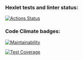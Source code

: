 ### Hexlet tests and linter status:
[![Actions Status](https://github.com/dmsavvin/python-project-50/workflows/hexlet-check/badge.svg)](https://github.com/dmsavvin/python-project-50/actions)

### Code Climate badges:
[![Maintainability](https://api.codeclimate.com/v1/badges/5b5e07ef54ae7c2db3b9/maintainability)](https://codeclimate.com/github/dmsavvin/python-project-50/maintainability)

[![Test Coverage](https://api.codeclimate.com/v1/badges/5b5e07ef54ae7c2db3b9/test_coverage)](https://codeclimate.com/github/dmsavvin/python-project-50/test_coverage)